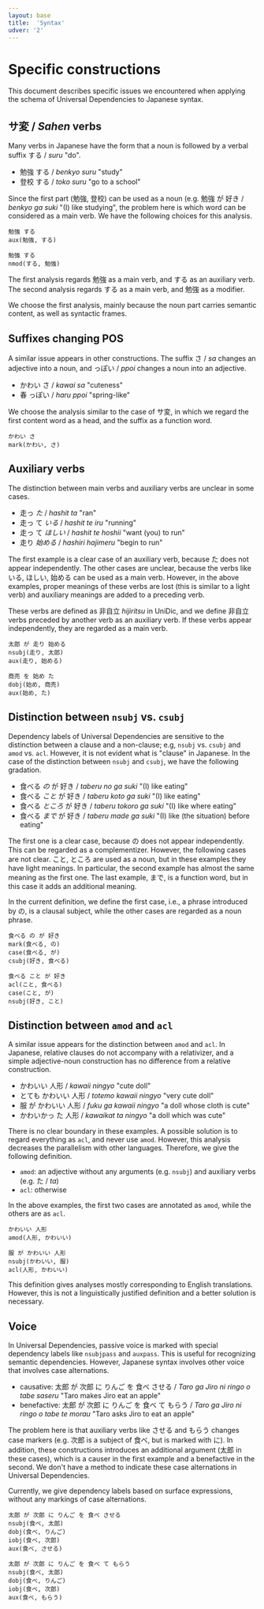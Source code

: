 ```yaml
---
layout: base
title:  'Syntax'
udver: '2'
---
```


# Specific constructions

This document describes specific issues we encountered when applying
the schema of Universal Dependencies to Japanese syntax.

## サ変 / <i>Sahen</i> verbs

Many verbs in Japanese have the form that a noun is followed by a
verbal suffix する / <i>suru</i> "do".

* 勉強 する / <i>benkyo suru</i> "study"
* 登校 する / <i>toko suru</i> "go to a school"

Since the first part (勉強, 登校) can be used as a noun (e.g. 勉強 が
好き / <i>benkyo ga suki</i> "(I) like studying", the problem here is
which word can be considered as a main verb.  We have the following
choices for this analysis.

~~~ sdparse
勉強 する
aux(勉強, する)
~~~

~~~ sdparse
勉強 する
nmod(する, 勉強)
~~~

The first analysis regards 勉強 as a main verb, and する as an
auxiliary verb.  The second analysis regards する as a main verb, and
勉強 as a modifier.

We choose the first analysis, mainly because the noun part carries
semantic content, as well as syntactic frames.

## Suffixes changing POS

A similar issue appears in other constructions.  The suffix さ /
<i>sa</i> changes an adjective into a noun, and っぽい / <i>ppoi</i>
changes a noun into an adjective.

* かわい さ / <i>kawai sa</i> "cuteness"
* 春 っぽい / <i>haru ppoi</i> "spring-like"

We choose the analysis similar to the case of サ変, in which we
regard the first content word as a head, and the suffix as a function
word.

~~~ sdparse
かわい さ
mark(かわい, さ)
~~~

## Auxiliary verbs

The distinction between main verbs and auxiliary verbs are unclear in
some cases.

* 走っ _た_ / <i>hashit ta</i> "ran"
* 走っ て _いる_ / <i>hashit te iru</i> "running"
* 走っ て _ほしい_ / <i>hashit te hoshii</i> "want (you) to run"
* 走り _始める_ / <i>hashiri hajimeru</i> "begin to run"

The first example is a clear case of an auxiliary verb, because た
does not appear independently.  The other cases are unclear, because
the verbs like いる, ほしい, 始める can be used as a main verb.
However, in the above examples, proper meanings of these verbs are
lost (this is similar to a light verb) and auxiliary meanings are
added to a preceding verb.

These verbs are defined as 非自立 <i>hijiritsu</i> in UniDic, and we
define 非自立 verbs preceded by another verb as an auxiliary verb.  If
these verbs appear independently, they are regarded as a main verb.

~~~ sdparse
太郎 が 走り 始める
nsubj(走り, 太郎)
aux(走り, 始める)
~~~

~~~ sdparse
商売 を 始め た
dobj(始め, 商売)
aux(始め, た)
~~~

## Distinction between `nsubj` vs. `csubj`

Dependency labels of Universal Dependencies are sensitive to the
distinction between a clause and a non-clause; e.g,
`nsubj` vs. `csubj` and `amod` vs. `acl`.  However, it is not evident
what is "clause" in Japanese.  In the case of the distinction between
`nsubj` and `csubj`, we have the following gradation.

* 食べる _の_ が 好き / <i>taberu no ga suki</i> "(I) like eating"
* 食べる _こと_ が 好き / <i>taberu koto ga suki</i> "(I) like eating"
* 食べる _ところ_ が 好き / <i>taberu tokoro ga suki</i> "(I) like where eating"
* 食べる _まで_ が 好き / <i>taberu made ga suki</i> "(I) like (the situation) before eating"

The first one is a clear case, because の does not appear
independently.  This can be regarded as a complementizer.  However,
the following cases are not clear.  こと, ところ are used as a noun,
but in these examples they have light meanings.  In particular, the
second example has almost the same meaning as the first one.  The last
example, まで, is a function word, but in this case it adds an
additional meaning.

In the current definition, we define the first case, i.e., a phrase
introduced by の, is a clausal subject, while the other cases are
regarded as a noun phrase.

~~~ sdparse
食べる の が 好き
mark(食べる, の)
case(食べる, が)
csubj(好き, 食べる)
~~~

~~~ sdparse
食べる こと が 好き
acl(こと, 食べる)
case(こと, が)
nsubj(好き, こと)
~~~

## Distinction between `amod` and `acl`

A similar issue appears for the distinction between `amod` and `acl`.
In Japanese, relative clauses do not accompany with a relativizer, and
a simple adjective-noun construction has no difference from a relative
construction.

* かわいい 人形 / <i>kawaii ningyo</i> "cute doll"
* とても かわいい 人形 / <i>totemo kawaii ningyo</i> "very cute doll"
* 服 が かわいい 人形 / <i>fuku ga kawaii ningyo</i> "a doll whose cloth is cute"
* かわいかっ た 人形 / <i>kawaikat ta ningyo</i> "a doll which was cute"

There is no clear boundary in these examples.  A possible solution is
to regard everything as `acl`, and never use `amod`.  However, this
analysis decreases the parallelism with other languages.  Therefore,
we give the following definition.

* `amod`: an adjective without any arguments (e.g. `nsubj`) and
  auxiliary verbs (e.g. た / <i>ta</i>)
* `acl`: otherwise

In the above examples, the first two cases are annotated as `amod`,
while the others are as `acl`.

~~~ sdparse
かわいい 人形
amod(人形, かわいい)
~~~

~~~ sdparse
服 が かわいい 人形
nsubj(かわいい, 服)
acl(人形, かわいい)
~~~

This definition gives analyses mostly corresponding to English
translations.  However, this is not a linguistically justified
definition and a better solution is necessary.

## Voice

In Universal Dependencies, passive voice is marked with special
dependency labels like `nsubjpass` and `auxpass`.  This is useful for
recognizing semantic dependencies.  However, Japanese syntax involves
other voice that involves case alternations.

* causative: 太郎 が 次郎 に りんご を 食べ させる / <i>Taro ga Jiro
  ni ringo o tabe saseru</i> "Taro makes Jiro eat an apple"
* benefactive: 太郎 が 次郎 に りんご を 食べ て もらう / <i>Taro ga
  Jiro ni ringo o tabe te morau</i> "Taro asks Jiro to eat an apple"

The problem here is that auxiliary verbs like させる and もらう
changes case markers (e.g. 次郎 is a subject of 食べ, but is marked
with に).  In addition, these constructions introduces an additional
argument (太郎 in these cases), which is a causer in the first example
and a benefactive in the second.  We don't have a method to indicate
these case alternations in Universal Dependencies.

Currently, we give dependency labels based on surface expressions,
without any markings of case alternations.

~~~ sdparse
太郎 が 次郎 に りんご を 食べ させる
nsubj(食べ, 太郎)
dobj(食べ, りんご)
iobj(食べ, 次郎)
aux(食べ, させる)
~~~

~~~ sdparse
太郎 が 次郎 に りんご を 食べ て もらう
nsubj(食べ, 太郎)
dobj(食べ, りんご)
iobj(食べ, 次郎)
aux(食べ, もらう)
~~~

